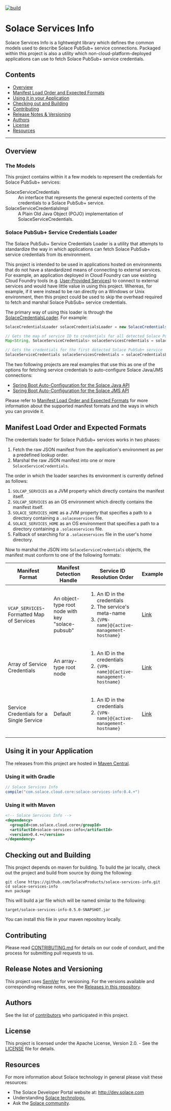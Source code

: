 [![build](https://github.com/SolaceProducts/solace-services-info/actions/workflows/build-test.yml/badge.svg)](https://github.com/SolaceProducts/solace-services-info/actions/workflows/build-test.yml)

# Solace Services Info

Solace Services Info is a lightweight library which defines the common models used to describe Solace PubSub+ service connections. Packaged within this project is also a utility which non-cloud-platform-deployed applications can use to fetch Solace PubSub+ service credentials.

## Contents

* [Overview](#overview)
* [Manifest Load Order and Expected Formats](#manifest-load-order-and-expected-formats)
* [Using it in your Application](#using-it-in-your-application)
* [Checking out and Building](#checking-out-and-building)
* [Contributing](#contributing)
* [Release Notes & Versioning](#release-notes-and-versioning)
* [Authors](#authors)
* [License](#license)
* [Resources](#resources)


---

## Overview

### The Models

This project contains within it a few models to represent the credentials for Solace PubSub+ services:

<dl>
    <dt>SolaceServiceCredentials</dt>
    <dd>An interface that represents the general expected contents of the credentials to a Solace PubSub+ service.</dd>
    <dt>SolaceServiceCredentialsImpl</dt>
    <dd>A Plain Old Java Object (POJO) implementation of SolaceServiceCredentials.</dd>
</dl>

### Solace PubSub+ Service Credentials Loader

The Solace PubSub+ Service Credentials Loader is a utility that attempts to standardize the way in which applications can fetch Solace PubSub+ service credentials from its environment.

This project is intended to be used in applications hosted on environments that do not have a standardized means of connecting to external services. For example, an application deployed in Cloud Foundry can use existing Cloud Foundry tools (e.g. [User-Provided Services](https://docs.cloudfoundry.org/devguide/services/user-provided.html)) to connect to external services and would have little value in using this project. Whereas, for example, if it were instead to be ran directly on a Windows or Unix environment, then this project could be used to skip the overhead required to fetch and marshal Solace PubSub+ service credentials.

The primary way of using this loader is through the [SolaceCredentialsLoader](src/main/java/com/solace/services/core/loader/SolaceCredentialsLoader.java). For example:

```java
SolaceCredentialsLoader solaceCredentialsLoader = new SolaceCredentialsLoader();

// Gets the map of service ID to credentials for all detected Solace PubSub+ services
Map<String, SolaceServiceCredentials> solaceServicesCredentials = solaceCredentialsLoader.getAllSolaceServiceInfo();

// Gets the credentials for the first detected Solace PubSub+ service
SolaceServiceCredentials solaceServicesCredentials = solaceCredentialsLoader.getSolaceServiceInfo();
```

The two following projects are real examples that use this as one of the options for fetching service credentials to auto-configure Solace Java/JMS connections:
* [Spring Boot Auto-Configuration for the Solace Java API](https://github.com/SolaceProducts/solace-java-spring-boot)
* [Spring Boot Auto-Configuration for the Solace JMS API](https://github.com/SolaceProducts/solace-jms-spring-boot)

Please refer to [Manifest Load Order and Expected Formats](#manifest-load-order-and-expected-formats) for more information about the supported manifest formats and the ways in which you can provide it.

## Manifest Load Order and Expected Formats

The credentials loader for Solace PubSub+ services works in two phases:
1. Fetch the raw JSON manifest from the application's environment as per a predefined lookup order.
2. Marshal the raw JSON manifest into one or more `SolaceServiceCredentials`.

The order in which the loader searches its environment is currently defined as follows:

1. `SOLCAP_SERVICES` as a JVM property which directly contains the manifest itself.
2. `SOLCAP_SERVICES` as an OS environment which directly contains the manifest itself.
3. `SOLACE_SERVICES_HOME` as a JVM property that specifies a path to a directory containing a `.solaceservices` file.
4. `SOLACE_SERVICES_HOME` as an OS environment that specifies a path to a directory containing a `.solaceservices` file.
5. Fallback of searching for a `.solaceservices` file in the user's home directory.

Now to marshal the JSON into `SolaceServiceCredentials` objects, the manifest must conform to one of the following formats:

| Manifest Format | Manifest Detection Handle | Service ID Resolution Order | Example |
| --------------- | ------------------------- | ------------------------------------| ------ |
| `VCAP_SERVICES`-Formatted Map of Services | An object-type root node with key "solace-pubsub" | <ol><li>An ID in the credentials</li><li>The service's meta-name</li><li>`{VPN-name}@{active-management-hostname}`</li></ol> | [Link](samples/vcap-formatted-manifest.json) |
| Array of Service Credentials | An array-type root node | <ol><li>An ID in the credentials</li><li>`{VPN-name}@{active-management-hostname}`</li></ol> | [Link](samples/service-credentials-list-manifest.json) |
| Service Credentials for a Single Service | Default | <ol><li>An ID in the credentials</li><li>`{VPN-name}@{active-management-hostname}`</li></ol> | [Link](samples/single-service-credentials-manifest.json) |


## Using it in your Application

The releases from this project are hosted in [Maven Central](https://mvnrepository.com/artifact/com.solace.cloud.core/solace-services-info).

### Using it with Gradle

```groovy
// Solace Services Info
compile("com.solace.cloud.core:solace-services-info:0.4.+")
```

### Using it with Maven

```xml
<!-- Solace Services Info -->
<dependency>
  <groupId>com.solace.cloud.core</groupId>
  <artifactId>solace-services-info</artifactId>
  <version>0.4.+</version>
</dependency>
```

## Checking out and Building

This project depends on maven for building. To build the jar locally, check out the project and build from source by doing the following:

    git clone https://github.com/SolaceProducts/solace-services-info.git
    cd solace-services-info
    mvn package

This will build a jar file which will be named similar to the following:

```
target/solace-services-info-0.5.0-SNAPSHOT.jar
```

You can install this file in your maven repository locally.

## Contributing

Please read [CONTRIBUTING.md](CONTRIBUTING.md) for details on our code of conduct, and the process for submitting pull requests to us.

## Release Notes and Versioning

This project uses [SemVer](http://semver.org/) for versioning. For the versions available and corresponding release notes, see the [Releases in this repository](https://github.com/SolaceProducts/solace-services-info/releases).

## Authors

See the list of [contributors](https://github.com/SolaceProducts/solace-services-info/contributors) who participated in this project.

## License

This project is licensed under the Apache License, Version 2.0. - See the [LICENSE](LICENSE) file for details.

## Resources

For more information about Solace technology in general please visit these resources:

- The Solace Developer Portal website at: http://dev.solace.com
- Understanding [Solace technology.](http://dev.solace.com/tech/)
- Ask the [Solace community](http://dev.solace.com/community/).
